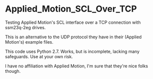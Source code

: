 # Applied_Motion_SCL_Over_TCP
Testing Applied Motion's SCL interface over a TCP connection with ssm23q-2eg drives.

This is an alternative to the UDP protocol they have in their (Applied Motion's) example files.

This code uses Python 2.7.  Works, but is incomplete, lacking many safeguards.  Use at your own risk.

I have no affiliation with Applied Motion, I'm sure that they're nice folks though.
